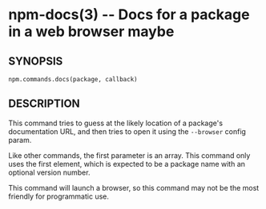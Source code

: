 npm-docs(3) -- Docs for a package in a web browser maybe
========================================================


















































<extoc></extoc>

## SYNOPSIS

    npm.commands.docs(package, callback)

## DESCRIPTION

This command tries to guess at the likely location of a package's
documentation URL, and then tries to open it using the `--browser`
config param.

Like other commands, the first parameter is an array. This command only
uses the first element, which is expected to be a package name with an
optional version number.

This command will launch a browser, so this command may not be the most
friendly for programmatic use.

